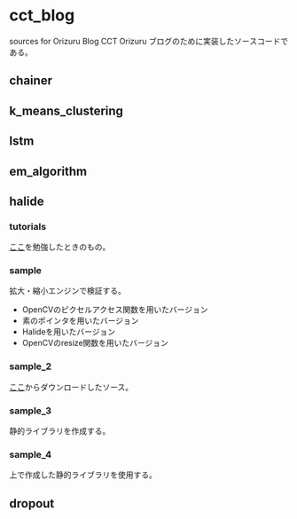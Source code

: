 # cct_blog
sources for Orizuru Blog 
CCT Orizuru ブログのために実装したソースコードである。
 
## chainer
## k_means_clustering
## lstm
## em_algorithm
## halide
### tutorials
[ここ](http://halide-lang.org/tutorials/tutorial_introduction.html)を勉強したときのもの。

### sample
拡大・縮小エンジンで検証する。
  - OpenCVのピクセルアクセス関数を用いたバージョン
  - 素のポインタを用いたバージョン
  - Halideを用いたバージョン
  - OpenCVのresize関数を用いたバージョン

### sample_2
  [ここ](https://github.com/halide/CVPR2015/blob/master/blur.cpp)からダウンロードしたソース。
  
### sample_3
  静的ライブラリを作成する。

### sample_4
  上で作成した静的ライブラリを使用する。

## dropout
  
